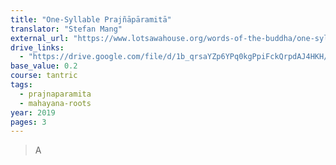 ```yaml
---
title: "One-Syllable Prajñāpāramitā"
translator: "Stefan Mang"
external_url: "https://www.lotsawahouse.org/words-of-the-buddha/one-syllable-perfection-of-wisdom"
drive_links:
  - "https://drive.google.com/file/d/1b_qrsaYZp6YPq0kgPpiFckQrpdAJ4HKH/view?usp=drivesdk"
base_value: 0.2
course: tantric
tags:
  - prajnaparamita
  - mahayana-roots
year: 2019
pages: 3
---
```


> A
